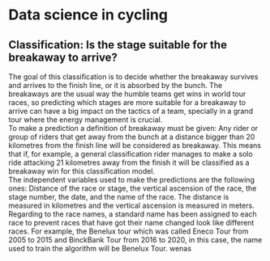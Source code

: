 # Data science in cycling

## Classification: Is the stage suitable for the breakaway to arrive?
The goal of this classification is to decide whether the breakaway survives and arrives to the finish line, or it is absorbed by the bunch. The breakaways are the usual way the humble teams get wins in world tour races, so predicting which stages are more suitable for a breakaway to arrive can have a big impact on the tactics of a team, specially in a grand tour where the energy management is crucial.  
To make a prediction a definition of breakaway must be given: Any rider or group of riders that get away from the bunch at a distance bigger than 20 kilometres from the finish line will be considered as breakaway. This means that if, for example, a general classification rider manages to make a solo ride attacking 21 kilometres away from the finish it will be classified as a breakaway win for this classification model.  
The independent variables used to make the predictions are the following ones: Distance of the race or stage, the vertical ascension of the race, the stage number, the date, and the name of the race. The distance is measured in kilometres and the vertical ascension is measured in meters. Regarding to the race names, a standard name has been assigned to each race to prevent races that have got their name changed look like different races. For example, the Benelux tour which was called Eneco Tour from 2005 to 2015 and BinckBank Tour from 2016 to 2020, in this case, the name used to train the algorithm will be Benelux Tour.
wenas
